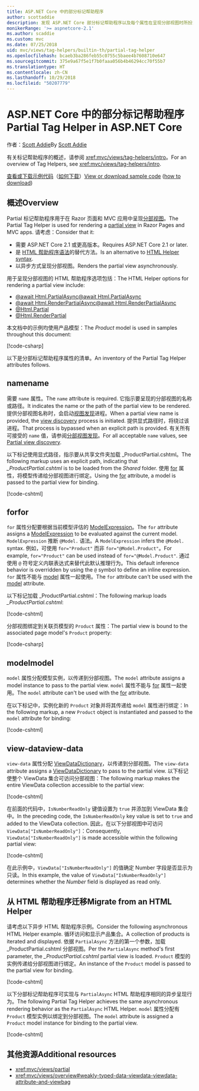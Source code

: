 ```yaml
---
title: ASP.NET Core 中的部分标记帮助程序
author: scottaddie
description: 发现 ASP.NET Core 部分标记帮助程序以及每个属性在呈现分部视图时所扮演的角色。
monikerRange: '>= aspnetcore-2.1'
ms.author: scaddie
ms.custom: mvc
ms.date: 07/25/2018
uid: mvc/views/tag-helpers/builtin-th/partial-tag-helper
ms.openlocfilehash: bcaeb3ba286feb55c0755c5baee4b7608710e647
ms.sourcegitcommit: 375e9a67f5e1f7b0faaa056b4b46294cc70f55b7
ms.translationtype: HT
ms.contentlocale: zh-CN
ms.lasthandoff: 10/29/2018
ms.locfileid: "50207779"
---
```

# <a name="partial-tag-helper-in-aspnet-core"></a><span data-ttu-id="604d3-103">ASP.NET Core 中的部分标记帮助程序</span><span class="sxs-lookup"><span data-stu-id="604d3-103">Partial Tag Helper in ASP.NET Core</span></span>

<span data-ttu-id="604d3-104">作者：[Scott Addie](https://github.com/scottaddie)</span><span class="sxs-lookup"><span data-stu-id="604d3-104">By [Scott Addie](https://github.com/scottaddie)</span></span>

<span data-ttu-id="604d3-105">有关标记帮助程序的概述，请参阅 <xref:mvc/views/tag-helpers/intro>。</span><span class="sxs-lookup"><span data-stu-id="604d3-105">For an overview of Tag Helpers, see <xref:mvc/views/tag-helpers/intro>.</span></span>

<span data-ttu-id="604d3-106">[查看或下载示例代码](https://github.com/aspnet/Docs/tree/master/aspnetcore/mvc/views/tag-helpers/built-in/samples)（[如何下载](xref:index#how-to-download-a-sample)）</span><span class="sxs-lookup"><span data-stu-id="604d3-106">[View or download sample code](https://github.com/aspnet/Docs/tree/master/aspnetcore/mvc/views/tag-helpers/built-in/samples) ([how to download](xref:index#how-to-download-a-sample))</span></span>

## <a name="overview"></a><span data-ttu-id="604d3-107">概述</span><span class="sxs-lookup"><span data-stu-id="604d3-107">Overview</span></span>

<span data-ttu-id="604d3-108">Partial 标记帮助程序用于在 Razor 页面和 MVC 应用中呈现[分部视图](xref:mvc/views/partial)。</span><span class="sxs-lookup"><span data-stu-id="604d3-108">The Partial Tag Helper is used for rendering a [partial view](xref:mvc/views/partial) in Razor Pages and MVC apps.</span></span> <span data-ttu-id="604d3-109">请考虑：</span><span class="sxs-lookup"><span data-stu-id="604d3-109">Consider that it:</span></span>

* <span data-ttu-id="604d3-110">需要 ASP.NET Core 2.1 或更高版本。</span><span class="sxs-lookup"><span data-stu-id="604d3-110">Requires ASP.NET Core 2.1 or later.</span></span>
* <span data-ttu-id="604d3-111">是 [HTML 帮助程序语法](xref:mvc/views/partial#reference-a-partial-view)的替代方法。</span><span class="sxs-lookup"><span data-stu-id="604d3-111">Is an alternative to [HTML Helper syntax](xref:mvc/views/partial#reference-a-partial-view).</span></span>
* <span data-ttu-id="604d3-112">以异步方式呈现分部视图。</span><span class="sxs-lookup"><span data-stu-id="604d3-112">Renders the partial view asynchronously.</span></span>

<span data-ttu-id="604d3-113">用于呈现分部视图的 HTML 帮助程序选项包括：</span><span class="sxs-lookup"><span data-stu-id="604d3-113">The HTML Helper options for rendering a partial view include:</span></span>

* [<span data-ttu-id="604d3-114">@await Html.PartialAsync</span><span class="sxs-lookup"><span data-stu-id="604d3-114">@await Html.PartialAsync</span></span>](/dotnet/api/microsoft.aspnetcore.mvc.rendering.htmlhelperpartialextensions.partialasync)
* [<span data-ttu-id="604d3-115">@await Html.RenderPartialAsync</span><span class="sxs-lookup"><span data-stu-id="604d3-115">@await Html.RenderPartialAsync</span></span>](/dotnet/api/microsoft.aspnetcore.mvc.rendering.htmlhelperpartialextensions.renderpartialasync)
* [@Html.Partial](/dotnet/api/microsoft.aspnetcore.mvc.rendering.htmlhelperpartialextensions.partial)
* [@Html.RenderPartial](/dotnet/api/microsoft.aspnetcore.mvc.rendering.htmlhelperpartialextensions.renderpartial)

<span data-ttu-id="604d3-116">本文档中的示例均使用产品模型：</span><span class="sxs-lookup"><span data-stu-id="604d3-116">The *Product* model is used in samples throughout this document:</span></span>

[!code-csharp[](samples/TagHelpersBuiltIn/Models/Product.cs)]

<span data-ttu-id="604d3-117">以下是分部标记帮助程序属性的清单。</span><span class="sxs-lookup"><span data-stu-id="604d3-117">An inventory of the Partial Tag Helper attributes follows.</span></span>

## <a name="name"></a><span data-ttu-id="604d3-118">name</span><span class="sxs-lookup"><span data-stu-id="604d3-118">name</span></span>

<span data-ttu-id="604d3-119">需要 `name` 属性。</span><span class="sxs-lookup"><span data-stu-id="604d3-119">The `name` attribute is required.</span></span> <span data-ttu-id="604d3-120">它指示要呈现的分部视图的名称或路径。</span><span class="sxs-lookup"><span data-stu-id="604d3-120">It indicates the name or the path of the partial view to be rendered.</span></span> <span data-ttu-id="604d3-121">提供分部视图名称时，会启动[视图发现](xref:mvc/views/overview#view-discovery)进程。</span><span class="sxs-lookup"><span data-stu-id="604d3-121">When a partial view name is provided, the [view discovery](xref:mvc/views/overview#view-discovery) process is initiated.</span></span> <span data-ttu-id="604d3-122">提供显式路径时，将绕过该进程。</span><span class="sxs-lookup"><span data-stu-id="604d3-122">That process is bypassed when an explicit path is provided.</span></span> <span data-ttu-id="604d3-123">有关所有可接受的 `name` 值，请参阅[分部视图发现](xref:mvc/views/partial#partial-view-discovery)。</span><span class="sxs-lookup"><span data-stu-id="604d3-123">For all acceptable `name` values, see [Partial view discovery](xref:mvc/views/partial#partial-view-discovery).</span></span>

<span data-ttu-id="604d3-124">以下标记使用显式路径，指示要从共享文件夹加载 _ProductPartial.cshtml。</span><span class="sxs-lookup"><span data-stu-id="604d3-124">The following markup uses an explicit path, indicating that *_ProductPartial.cshtml* is to be loaded from the *Shared* folder.</span></span> <span data-ttu-id="604d3-125">使用 [for](#for) 属性，将模型传递给分部视图进行绑定。</span><span class="sxs-lookup"><span data-stu-id="604d3-125">Using the [for](#for) attribute, a model is passed to the partial view for binding.</span></span>

[!code-cshtml[](samples/TagHelpersBuiltIn/Pages/Product.cshtml?name=snippet_Name)]

## <a name="for"></a><span data-ttu-id="604d3-126">for</span><span class="sxs-lookup"><span data-stu-id="604d3-126">for</span></span>

<span data-ttu-id="604d3-127">`for` 属性分配要根据当前模型评估的 [ModelExpression](/dotnet/api/microsoft.aspnetcore.mvc.viewfeatures.modelexpression)。</span><span class="sxs-lookup"><span data-stu-id="604d3-127">The `for` attribute assigns a [ModelExpression](/dotnet/api/microsoft.aspnetcore.mvc.viewfeatures.modelexpression) to be evaluated against the current model.</span></span> <span data-ttu-id="604d3-128">`ModelExpression` 推断 `@Model.` 语法。</span><span class="sxs-lookup"><span data-stu-id="604d3-128">A `ModelExpression` infers the `@Model.` syntax.</span></span> <span data-ttu-id="604d3-129">例如，可使用 `for="Product"` 而非 `for="@Model.Product"`。</span><span class="sxs-lookup"><span data-stu-id="604d3-129">For example, `for="Product"` can be used instead of `for="@Model.Product"`.</span></span> <span data-ttu-id="604d3-130">通过使用 `@` 符号定义内联表达式来替代此默认推理行为。</span><span class="sxs-lookup"><span data-stu-id="604d3-130">This default inference behavior is overridden by using the `@` symbol to define an inline expression.</span></span> <span data-ttu-id="604d3-131">`for` 属性不能与 [model](#model) 属性一起使用。</span><span class="sxs-lookup"><span data-stu-id="604d3-131">The `for` attribute can't be used with the [model](#model) attribute.</span></span>

<span data-ttu-id="604d3-132">以下标记加载 _ProductPartial.cshtml：</span><span class="sxs-lookup"><span data-stu-id="604d3-132">The following markup loads *_ProductPartial.cshtml*:</span></span>

[!code-cshtml[](samples/TagHelpersBuiltIn/Pages/Product.cshtml?name=snippet_For)]

<span data-ttu-id="604d3-133">分部视图绑定到关联页模型的 `Product` 属性：</span><span class="sxs-lookup"><span data-stu-id="604d3-133">The partial view is bound to the associated page model's `Product` property:</span></span>

[!code-csharp[](samples/TagHelpersBuiltIn/Pages/Product.cshtml.cs?highlight=8)]

## <a name="model"></a><span data-ttu-id="604d3-134">model</span><span class="sxs-lookup"><span data-stu-id="604d3-134">model</span></span>

<span data-ttu-id="604d3-135">`model` 属性分配模型实例，以传递到分部视图。</span><span class="sxs-lookup"><span data-stu-id="604d3-135">The `model` attribute assigns a model instance to pass to the partial view.</span></span> <span data-ttu-id="604d3-136">`model` 属性不能与 [for](#for) 属性一起使用。</span><span class="sxs-lookup"><span data-stu-id="604d3-136">The `model` attribute can't be used with the [for](#for) attribute.</span></span>

<span data-ttu-id="604d3-137">在以下标记中，实例化新的 `Product` 对象并将其传递给 `model` 属性进行绑定：</span><span class="sxs-lookup"><span data-stu-id="604d3-137">In the following markup, a new `Product` object is instantiated and passed to the `model` attribute for binding:</span></span>

[!code-cshtml[](samples/TagHelpersBuiltIn/Pages/Product.cshtml?name=snippet_Model)]

## <a name="view-data"></a><span data-ttu-id="604d3-138">view-data</span><span class="sxs-lookup"><span data-stu-id="604d3-138">view-data</span></span>

<span data-ttu-id="604d3-139">`view-data` 属性分配 [ViewDataDictionary](/dotnet/api/microsoft.aspnetcore.mvc.viewfeatures.viewdatadictionary)，以传递到分部视图。</span><span class="sxs-lookup"><span data-stu-id="604d3-139">The `view-data` attribute assigns a [ViewDataDictionary](/dotnet/api/microsoft.aspnetcore.mvc.viewfeatures.viewdatadictionary) to pass to the partial view.</span></span> <span data-ttu-id="604d3-140">以下标记使整个 ViewData 集合可访问分部视图：</span><span class="sxs-lookup"><span data-stu-id="604d3-140">The following markup makes the entire ViewData collection accessible to the partial view:</span></span>

[!code-cshtml[](samples/TagHelpersBuiltIn/Pages/Product.cshtml?name=snippet_ViewData&highlight=5-)]

<span data-ttu-id="604d3-141">在前面的代码中，`IsNumberReadOnly` 键值设置为 `true` 并添加到 ViewData 集合中。</span><span class="sxs-lookup"><span data-stu-id="604d3-141">In the preceding code, the `IsNumberReadOnly` key value is set to `true` and added to the ViewData collection.</span></span> <span data-ttu-id="604d3-142">因此，在以下分部视图中可访问 `ViewData["IsNumberReadOnly"]`：</span><span class="sxs-lookup"><span data-stu-id="604d3-142">Consequently, `ViewData["IsNumberReadOnly"]` is made accessible within the following partial view:</span></span>

[!code-cshtml[](samples/TagHelpersBuiltIn/Pages/Shared/_ProductViewDataPartial.cshtml?highlight=5)]

<span data-ttu-id="604d3-143">在此示例中，`ViewData["IsNumberReadOnly"]` 的值确定 Number 字段是否显示为只读。</span><span class="sxs-lookup"><span data-stu-id="604d3-143">In this example, the value of `ViewData["IsNumberReadOnly"]` determines whether the *Number* field is displayed as read only.</span></span>

## <a name="migrate-from-an-html-helper"></a><span data-ttu-id="604d3-144">从 HTML 帮助程序迁移</span><span class="sxs-lookup"><span data-stu-id="604d3-144">Migrate from an HTML Helper</span></span>

<span data-ttu-id="604d3-145">请考虑以下异步 HTML 帮助程序示例。</span><span class="sxs-lookup"><span data-stu-id="604d3-145">Consider the following asynchronous HTML Helper example.</span></span> <span data-ttu-id="604d3-146">循环访问和显示产品集合。</span><span class="sxs-lookup"><span data-stu-id="604d3-146">A collection of products is iterated and displayed.</span></span> <span data-ttu-id="604d3-147">依据 `PartialAsync` 方法的第一个参数，加载 _ProductPartial.cshtml 分部视图。</span><span class="sxs-lookup"><span data-stu-id="604d3-147">Per the `PartialAsync` method's first parameter, the *_ProductPartial.cshtml* partial view is loaded.</span></span> <span data-ttu-id="604d3-148">`Product` 模型的实例传递给分部视图进行绑定。</span><span class="sxs-lookup"><span data-stu-id="604d3-148">An instance of the `Product` model is passed to the partial view for binding.</span></span>

[!code-cshtml[](samples/TagHelpersBuiltIn/Pages/Products.cshtml?name=snippet_HtmlHelper&highlight=3)]

<span data-ttu-id="604d3-149">以下分部标记帮助程序可实现与 `PartialAsync` HTML 帮助程序相同的异步呈现行为。</span><span class="sxs-lookup"><span data-stu-id="604d3-149">The following Partial Tag Helper achieves the same asynchronous rendering behavior as the `PartialAsync` HTML Helper.</span></span> <span data-ttu-id="604d3-150">`model` 属性分配有 `Product` 模型实例以绑定到分部视图。</span><span class="sxs-lookup"><span data-stu-id="604d3-150">The `model` attribute is assigned a `Product` model instance for binding to the partial view.</span></span>

[!code-cshtml[](samples/TagHelpersBuiltIn/Pages/Products.cshtml?name=snippet_TagHelper&highlight=3)]

## <a name="additional-resources"></a><span data-ttu-id="604d3-151">其他资源</span><span class="sxs-lookup"><span data-stu-id="604d3-151">Additional resources</span></span>

* <xref:mvc/views/partial>
* <xref:mvc/views/overview#weakly-typed-data-viewdata-viewdata-attribute-and-viewbag>
